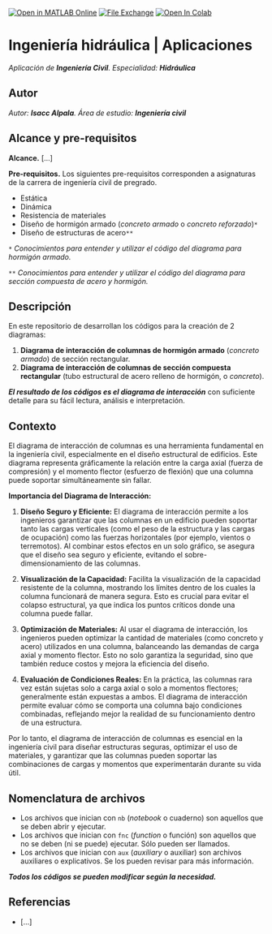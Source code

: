 [![Open in MATLAB Online](https://www.mathworks.com/images/responsive/global/open-in-matlab-online.svg)](https://matlab.mathworks.com/open/github/v1?repo=aisacc/Aplicacion-Hidraulica) [![File Exchange](https://www.mathworks.com/matlabcentral/images/matlab-file-exchange.svg)](https://www.mathworks.com/matlabcentral/fileexchange/173760-aplicacion-hidraulica) [![Open In Colab](https://colab.research.google.com/assets/colab-badge.svg)](https://colab.research.google.com/drive/1Nft4S6q2gmIWmBrWA-ScEpK0v95vULb1?usp=sharing)

# Ingeniería hidráulica | Aplicaciones
*Aplicación de **Ingeniería Civil**. Especialidad: **Hidráulica***

## Autor
*Autor: **Isacc Alpala**. Área de estudio: **Ingeniería civil***

## Alcance y pre-requisitos
**Alcance.** [...]

**Pre-requisitos.** Los siguientes pre-requisitos corresponden a asignaturas de la carrera de ingeniería civil de pregrado.
- Estática
- Dinámica
- Resistencia de materiales
- Diseño de hormigón armado (_concreto armado_ o _concreto reforzado_)`*`
- Diseño de estructuras de acero`**`

`*` _Conocimientos para entender y utilizar el código del diagrama para hormigón armado._

`**` _Conocimientos para entender y utilizar el código del diagrama para sección compuesta de acero y hormigón._

## Descripción
En este repositorio de desarrollan los códigos para la creación de 2 diagramas:
1. **Diagrama de interacción de columnas de hormigón armado** (_concreto armado_) de sección rectangular.
2. **Diagrama de interacción de columnas de sección compuesta rectangular** (tubo estructural de acero relleno de hormigón, o _concreto_).

_**El resultado de los códigos es el diagrama de interacción**_ con suficiente detalle para su fácil lectura, análisis e interpretación.

## Contexto
El diagrama de interacción de columnas es una herramienta fundamental en la ingeniería civil, especialmente en el diseño estructural de edificios. Este diagrama representa gráficamente la relación entre la carga axial (fuerza de compresión) y el momento flector (esfuerzo de flexión) que una columna puede soportar simultáneamente sin fallar.

**Importancia del Diagrama de Interacción:**
1. **Diseño Seguro y Eficiente:** El diagrama de interacción permite a los ingenieros garantizar que las columnas en un edificio pueden soportar tanto las cargas verticales (como el peso de la estructura y las cargas de ocupación) como las fuerzas horizontales (por ejemplo, vientos o terremotos). Al combinar estos efectos en un solo gráfico, se asegura que el diseño sea seguro y eficiente, evitando el sobre-dimensionamiento de las columnas.

2. **Visualización de la Capacidad:** Facilita la visualización de la capacidad resistente de la columna, mostrando los límites dentro de los cuales la columna funcionará de manera segura. Esto es crucial para evitar el colapso estructural, ya que indica los puntos críticos donde una columna puede fallar.

3. **Optimización de Materiales:** Al usar el diagrama de interacción, los ingenieros pueden optimizar la cantidad de materiales (como concreto y acero) utilizados en una columna, balanceando las demandas de carga axial y momento flector. Esto no solo garantiza la seguridad, sino que también reduce costos y mejora la eficiencia del diseño.

4. **Evaluación de Condiciones Reales:** En la práctica, las columnas rara vez están sujetas solo a carga axial o solo a momentos flectores; generalmente están expuestas a ambos. El diagrama de interacción permite evaluar cómo se comporta una columna bajo condiciones combinadas, reflejando mejor la realidad de su funcionamiento dentro de una estructura.

Por lo tanto, el diagrama de interacción de columnas es esencial en la ingeniería civil para diseñar estructuras seguras, optimizar el uso de materiales, y garantizar que las columnas pueden soportar las combinaciones de cargas y momentos que experimentarán durante su vida útil.

## Nomenclatura de archivos
* Los archivos que inician con `nb` (_notebook_ o cuaderno) son aquellos que se deben abrir y ejecutar.
* Los archivos que inician con `fnc` (_function_ o función) son aquellos que no se deben (ni se puede) ejecutar. Sólo pueden ser llamados.
* Los archivos que inician con `aux` (_auxiliary_ o auxiliar) son archivos auxiliares o explicativos. Se los pueden revisar para más información.

 _**Todos los códigos se pueden modificar según la necesidad.**_ 

## Referencias
* [...]
